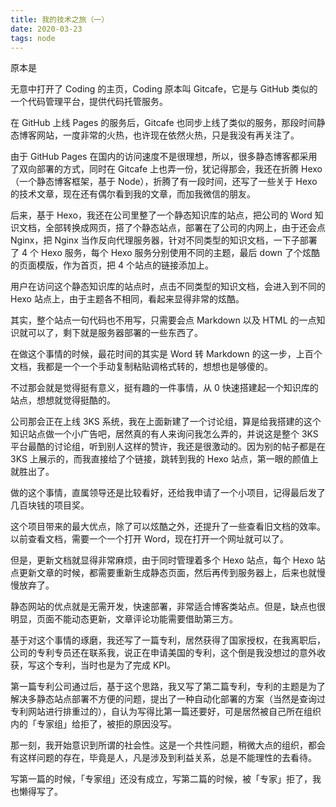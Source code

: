 ```yaml
---
title: 我的技术之旅（一）
date: 2020-03-23
tags: node
---
```


原本是



无意中打开了 Coding 的主页，Coding 原本叫 Gitcafe，它是与 GitHub 类似的一个代码管理平台，提供代码托管服务。

在 GitHub 上线 Pages 的服务后，Gitcafe 也同步上线了类似的服务，那段时间静态博客网站，一度非常的火热，也许现在依然火热，只是我没有再关注了。

由于 GitHub Pages 在国内的访问速度不是很理想，所以，很多静态博客都采用了双向部署的方式，同时在 Gitcafe 上也弄一份，犹记得那会，我还在折腾 Hexo（一个静态博客框架，基于 Node），折腾了有一段时间，还写了一些关于 Hexo 的技术文章，现在还有偶尔看到我的文章，而加我微信的朋友。

后来，基于 Hexo，我还在公司里整了一个静态知识库的站点，把公司的 Word 知识文档，全部转换成网页，搭了个静态站点，部署在了公司的内网上，由于还会点 Nginx，把 Nginx 当作反向代理服务器，针对不同类型的知识文档，一下子部署了 4 个 Hexo 服务，每个 Hexo 服务分别使用不同的主题，最后 down 了个炫酷的页面模版，作为首页，把 4 个站点的链接添加上。

用户在访问这个静态知识库的站点时，点击不同类型的知识文档，会进入到不同的 Hexo 站点上，由于主题各不相同，看起来显得非常的炫酷。

其实，整个站点一句代码也不用写，只需要会点 Markdown 以及 HTML 的一点知识就可以了，剩下就是服务器部署的一些东西了。

在做这个事情的时候，最花时间的其实是 Word 转 Markdown 的这一步，上百个文档，我都是一个一个手动复制粘贴调格式转的，想想也是够傻的。

不过那会就是觉得挺有意义，挺有趣的一件事情，从 0 快速搭建起一个知识库的站点，想想就觉得挺酷的。

公司那会正在上线 3KS 系统，我在上面新建了一个讨论组，算是给我搭建的这个知识站点做一个小广告吧，居然真的有人来询问我怎么弄的，并说这是整个 3KS 平台最酷的讨论组，听到别人这样的赞许，我还是很激动的。因为别的帖子都是在 3KS 上展示的，而我直接给了个链接，跳转到我的 Hexo 站点，第一眼的颜值上就胜出了。

做的这个事情，直属领导还是比较看好，还给我申请了一个小项目，记得最后发了几百块钱的项目奖。

这个项目带来的最大优点，除了可以炫酷之外，还提升了一些查看旧文档的效率。以前查看文档，需要一个一个打开 Word，现在打开一个网址就可以了。

但是，更新文档就显得非常麻烦，由于同时管理着多个 Hexo 站点，每个 Hexo 站点更新文章的时候，都需要重新生成静态页面，然后再传到服务器上，后来也就慢慢放弃了。

静态网站的优点就是无需开发，快速部署，非常适合博客类站点。但是，缺点也很明显，页面不能动态更新，文章评论功能需要借助第三方。

基于对这个事情的琢磨，我还写了一篇专利，居然获得了国家授权，在我离职后，公司的专利专员还在联系我，说正在申请美国的专利，这个倒是我没想过的意外收获，写这个专利，当时也是为了完成 KPI。

第一篇专利公司通过后，基于这个思路，我又写了第二篇专利，专利的主题是为了解决多静态站点部署不方便的问题，提出了一种自动化部署的方案（当然是查询过专利网站进行排重过的），自认为写得比第一篇还要好，可是居然被自己所在组织内的「专家组」给拒了，被拒的原因没写。

那一刻，我开始意识到所谓的社会性。这是一个共性问题，稍微大点的组织，都会有这样问题的存在，毕竟是人，凡是涉及到利益关系，总是不能理性的去看待。

写第一篇的时候，「专家组」还没有成立，写第二篇的时候，被「专家」拒了，我也懒得写了。

